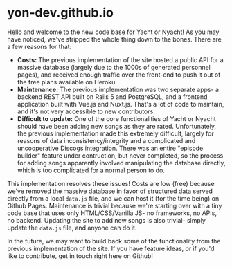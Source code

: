 # yon-dev.github.io
Hello and welcome to the new code base for Yacht or Nyacht! As you may have noticed, we've stripped the whole thing down to the bones. There are a few reasons for that:

<ul>
  <li>
    <strong>Costs:</strong> The previous implementation of the site hosted a public API for a massive database (largely due to the 1000s of generated personnel pages), and received enough traffic     over the front-end to push it out of the free plans available on Heroku.
  </li>

  <li>
    <strong>Maintenance:</strong> The previous implementation was two separate apps- a backend REST API built on Rails 5 and PostgreSQL, and a frontend application built with Vue.js and Nuxt.js. That's a lot of code to maintain, and it's not very accessible to new contributors. 
  </li>
  
  <li>
    <strong>Difficult to update:</strong> One of the core functionalities of Yacht or Nyacht <italic>should have been</italic> adding new songs as they are rated. Unfortunately, the previous implementation made this extremely difficult, largely for reasons of data inconsistency/integrity and a complicated and uncooperative Discogs integration. There was an entire "episode builder" feature under contruction, but never completed, so the process for adding songs apparently involved manipulating the database directly, which is too complicated for a normal person to do.
  </li>
</ul>

This implementation resolves these issues! Costs are low (free) because we've removed the massive database in favor of structured data served directly from a local `data.js` file, and we can host it (for the time being) on Github Pages. Maintenance is trivial because we're starting over with a tiny code base that uses only HTML/CSS/Vanilla JS- no frameworks, no APIs, no backend. Updating the site to add new songs is also trivial- simply update the `data.js` file, and anyone can do it.

In the future, we may want to build back some of the functionality from the previous implementation of the site. If you have feature ideas, or if you'd like to contribute, get in touch right here on Github!
